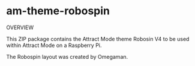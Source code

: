 # am-theme-robospin

OVERVIEW

This ZIP package contains the Attract Mode theme Robosin V4 to be used within Attract Mode on a Raspberry Pi.

The Robospin layout was created by Omegaman.
